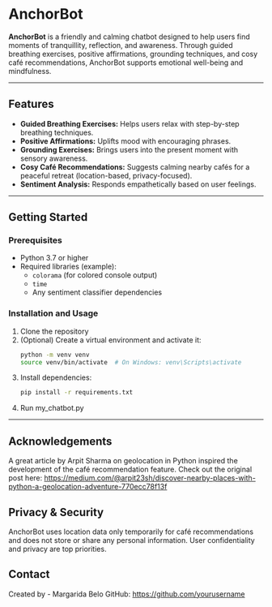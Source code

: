 # AnchorBot

**AnchorBot** is a friendly and calming chatbot designed to help users find moments of tranquillity, reflection, and awareness. Through guided breathing exercises, positive affirmations, grounding techniques, and cosy café recommendations, AnchorBot supports emotional well-being and mindfulness.

---

## Features

- **Guided Breathing Exercises:** Helps users relax with step-by-step breathing techniques.
- **Positive Affirmations:** Uplifts mood with encouraging phrases.
- **Grounding Exercises:** Brings users into the present moment with sensory awareness.
- **Cosy Café Recommendations:** Suggests calming nearby cafés for a peaceful retreat (location-based, privacy-focused).
- **Sentiment Analysis:** Responds empathetically based on user feelings.

---

## Getting Started

### Prerequisites

- Python 3.7 or higher
- Required libraries (example):
  - `colorama` (for colored console output)
  - `time`
  - Any sentiment classifier dependencies

### Installation and Usage

1. Clone the repository
2. (Optional) Create a virtual environment and activate it:
   ```bash
   python -m venv venv
   source venv/bin/activate  # On Windows: venv\Scripts\activate
3. Install dependencies:
   ```bash
   pip install -r requirements.txt
4. Run my_chatbot.py

---

## Acknowledgements
A great article by Arpit Sharma on geolocation in Python inspired the development of the café recommendation feature.
Check out the original post here:
https://medium.com/@arpit23sh/discover-nearby-places-with-python-a-geolocation-adventure-770ecc78f13f

## Privacy & Security
AnchorBot uses location data only temporarily for café recommendations and does not store or share any personal information. User confidentiality and privacy are top priorities.

## Contact
Created by - Margarida Belo
GitHub: https://github.com/yourusername


